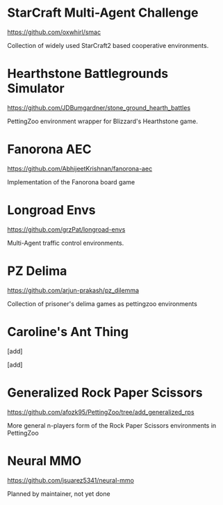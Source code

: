 # StarCraft Multi-Agent Challenge
https://github.com/oxwhirl/smac

Collection of widely used StarCraft2 based cooperative environments.


# Hearthstone Battlegrounds Simulator 
https://github.com/JDBumgardner/stone_ground_hearth_battles

PettingZoo environment wrapper for Blizzard's Hearthstone game.


# Fanorona AEC
https://github.com/AbhijeetKrishnan/fanorona-aec

Implementation of the Fanorona board game


# Longroad Envs
https://github.com/grzPat/longroad-envs

Multi-Agent traffic control environments.


# PZ Delima
https://github.com/arjun-prakash/pz_dilemma

Collection of prisoner's delima games as pettingzoo environments


# Caroline's Ant Thing
[add]

[add]


# Generalized Rock Paper Scissors
https://github.com/afozk95/PettingZoo/tree/add_generalized_rps

More general n-players form of the Rock Paper Scissors environments in PettingZoo


# Neural MMO
https://github.com/jsuarez5341/neural-mmo

Planned by maintainer, not yet done
